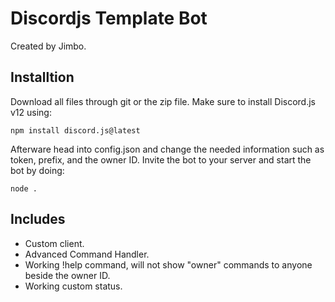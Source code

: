 # Discordjs Template Bot
Created by Jimbo.
## Installtion
Download all files through git or the zip file. Make sure to install Discord.js v12 using:
```
npm install discord.js@latest
```
Afterware head into config.json and change the needed information such as token, prefix, and the owner ID.
Invite the bot to your server and start the bot by doing:
```
node .
```
## Includes
- Custom client.
- Advanced Command Handler.
- Working !help command, will not show "owner" commands to anyone beside the owner ID.
- Working custom status.


